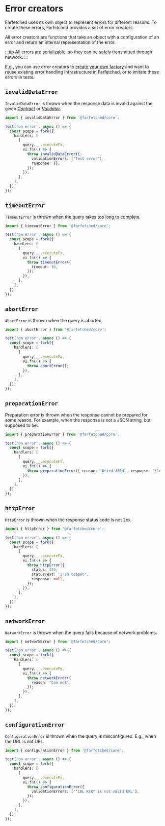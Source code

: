# Error creators

Farfetched uses its own object to represent errors for different reasons. To create these errors, Farfetched provides a set of error creators.

All error creators are functions that take an object with a configuration of an error and return an internal representation of the error.

:::tip
All errors are serializable, so they can be safely transmitted through network.
:::

E.g., you can use error creators to [create your own factory](/recipes/custom_query) and want to reuse existing error handling infrastructure in Farfetched, or to imitate these errors in tests.

## `invalidDataError`

`InvalidDataError` is thrown when the response data is invalid against the given [_Contract_](/api/primitives/contract) or [_Validator_](/api/primitives/validator).

```ts
import { invalidDataError } from '@farfetched/core';

test('on error', async () => {
  const scope = fork({
    handlers: [
      [
        query.__.executeFx,
        vi.fn(() => {
          throw invalidDataError({
            validationErrors: ['Test error'],
            response: {},
          });
        }),
      ],
    ],
  });
});
```

## `timeoutError`

`TimeoutError` is thrown when the query takes too long to complete.

```ts
import { timeoutError } from '@farfetched/core';

test('on error', async () => {
  const scope = fork({
    handlers: [
      [
        query.__.executeFx,
        vi.fn(() => {
          throw timeoutError({
            timeout: 10,
          });
        }),
      ],
    ],
  });
});
```

## `abortError`

`AbortError` is thrown when the query is aborted.

```ts
import { abortError } from '@farfetched/core';

test('on error', async () => {
  const scope = fork({
    handlers: [
      [
        query.__.executeFx,
        vi.fn(() => {
          throw abortError();
        }),
      ],
    ],
  });
});
```

## `preparationError`

Preparation error is thrown when the response cannot be prepared for some reason. For example, when the response is not a JSON string, but supposed to be.

```ts
import { preparationError } from '@farfetched/core';

test('on error', async () => {
  const scope = fork({
    handlers: [
      [
        query.__.executeFx,
        vi.fn(() => {
          throw preparationError({ reason: 'Weird JSON', response: '{lolkek' });
        }),
      ],
    ],
  });
});
```

## `httpError`

`HttpError` is thrown when the response status code is not 2xx.

```ts
import { httpError } from '@farfetched/core';

test('on error', async () => {
  const scope = fork({
    handlers: [
      [
        query.__.executeFx,
        vi.fn(() => {
          throw httpError({
            status: 429,
            statusText: 'I am teapot',
            response: null,
          });
        }),
      ],
    ],
  });
});
```

## `networkError`

`NetworkError` is thrown when the query fails because of network problems.

```ts
import { networkError } from '@farfetched/core';

test('on error', async () => {
  const scope = fork({
    handlers: [
      [
        query.__.executeFx,
        vi.fn(() => {
          throw networkError({
            reason: 'Can not',
          });
        }),
      ],
    ],
  });
});
```

## `configurationError` <Badge type="tip" text="since v0.11.0" />

`ConfigurationError` is thrown when the query is misconfigured. E.g., when the URL is not URL.

```ts
import { configurationError } from '@farfetched/core';

test('on error', async () => {
  const scope = fork({
    handlers: [
      [
        query.__.executeFx,
        vi.fn(() => {
          throw configurationError({
            validationErrors: ['"LOL KEK" is not valid URL'],
          });
        }),
      ],
    ],
  });
});
```
